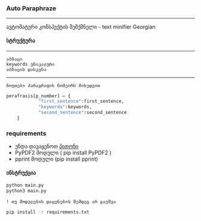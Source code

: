 ### Auto Paraphraze
----
ავტომატური კონსპექტის შემქმნელი - text minifier Georgian

#### სტრუქტურა
----
	აბზაცი
	keywords უნიკალური
	აბზაცის დასკვნა
----
`ნოუთები პარაგრაფის ნომეირს მიხედვით`
```python
perafrasis[p_number] = {
            "first_sentence":first_sentence,
            "keywords":keywords,
            "second_sentence":second_sentence
    }
```
### requirements
* უნდა დავაყენოთ [პითონი](python.org)
* PyPDF2 მოდული ( pip install PyPDF2 )
* pprint მოდული (pip install pprint)


#### ინსტრუქცია 
```bash
python main.py
python3 main.py
```

`! თუ მოდულების დაყენების შემდეგ არ გაეშვა`
```bash
pip install -r requirements.txt
```

